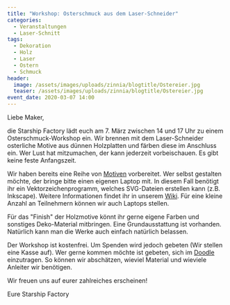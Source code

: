 ```yaml
---
title: "Workshop: Osterschmuck aus dem Laser-Schneider"
categories:
  - Veranstaltungen
  - Laser-Schnitt
tags:
  - Dekoration
  - Holz
  - Laser
  - Ostern
  - Schmuck
header:
  image: /assets/images/uploads/zinnia/blogtitle/Ostereier.jpg
  teaser: /assets/images/uploads/zinnia/blogtitle/Ostereier.jpg
event_date: 2020-03-07 14:00
---
```


Liebe Maker,

die Starship Factory lädt euch am 7. März zwischen 14 und 17 Uhr zu einem Osterschmuck-Workshop ein. Wir brennen mit dem Laser-Schneider osterliche Motive aus dünnen Holzplatten und färben diese im Anschluss ein. Wer Lust hat mitzumachen, der kann jederzeit vorbeischauen. Es gibt keine feste Anfangszeit.

Wir haben bereits eine Reihe von [Motiven](https://rueblitorte.de/owncloud/index.php/s/x5JBZJfdqC3bpPx) vorbereitet. Wer selbst gestalten möchte, der bringe bitte einen eigenen Laptop mit. In diesem Fall benötigt ihr ein Vektorzeichenprogramm, welches SVG-Dateien erstellen kann (z.B. Inkscape). Weitere Informationen findet ihr in unserem [Wiki](https://wiki.starship-factory.ch/Equipment/China_Laser/). Für eine kleine Anzahl an Teilnehmern können wir auch Laptops stellen.

Für das "Finish" der Holzmotive könnt ihr gerne eigene Farben und sonstiges Deko-Material mitbringen. Eine Grundausstattung ist vorhanden. Natürlich kann man die Werke auch einfach natürlich belassen.

Der Workshop ist kostenfrei. Um Spenden wird jedoch gebeten (Wir stellen eine Kasse auf). Wer gerne kommen möchte ist gebeten, sich im [Doodle](https://doodle.com/poll/a9taqntmd74qbvvd) einzutragen. So können wir abschätzen, wieviel Material und wieviele Anleiter wir benötigen.

Wir freuen uns auf eurer zahlreiches erscheinen!

Eure Starship Factory
